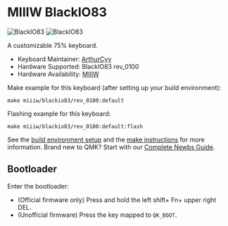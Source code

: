 # MIIIW BlackIO83

![BlackIO83](https://i.imgur.com/jZ7HrTCh.jpg)
![BlackIO83](https://i.imgur.com/AnlUIfph.jpg)

A customizable 75% keyboard.

* Keyboard Maintainer: [ArthurCyy](https://github.com/ArthurCyy)
* Hardware Supported: BlackIO83 rev_0100
* Hardware Availability: [MIIIW](https://www.miiiw.com/)

Make example for this keyboard (after setting up your build environment):

    make miiiw/blackio83/rev_0100:default

Flashing example for this keyboard:

    make miiiw/blackio83/rev_0100:default:flash

See the [build environment setup](https://docs.qmk.fm/#/getting_started_build_tools) and the [make instructions](https://docs.qmk.fm/#/getting_started_make_guide) for more information. Brand new to QMK? Start with our [Complete Newbs Guide](https://docs.qmk.fm/#/newbs).

## Bootloader

Enter the bootloader:

* (Official firmware only) Press and hold the left shift+ Fn+ upper right DEL.
* (Unofficial firmware) Press the key mapped to `QK_BOOT`.
